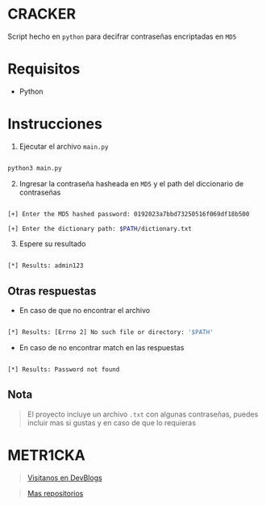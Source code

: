 # CRACKER

Script hecho en `python` para decifrar contraseñas encriptadas en `MD5`

# Requisitos

* Python

# Instrucciones

1. Ejecutar el archivo `main.py`

~~~bash

python3 main.py

~~~

2. Ingresar la contraseña hasheada en `MD5` y el path del diccionario de contraseñas

~~~bash

[+] Enter the MD5 hashed password: 0192023a7bbd73250516f069df18b500

[+] Enter the dictionary path: $PATH/dictionary.txt

~~~

3. Espere su resultado

~~~bash

[*] Results: admin123

~~~

## Otras respuestas

* En caso de que no encontrar el archivo

~~~bash

[*] Results: [Errno 2] No such file or directory: '$PATH'

~~~

* En caso de no encontrar match en las respuestas

~~~bash

[*] Results: Password not found

~~~

## Nota

> El proyecto incluye un archivo `.txt` con algunas contraseñas, puedes incluir mas si gustas y en caso de que lo requieras

# **METR1CKA**

> [Visitanos en DevBlogs](https://metr1cka.github.io "Pagina web")

> [Mas repositorios](https://github.com/METR1CKA "Mi perfil")
